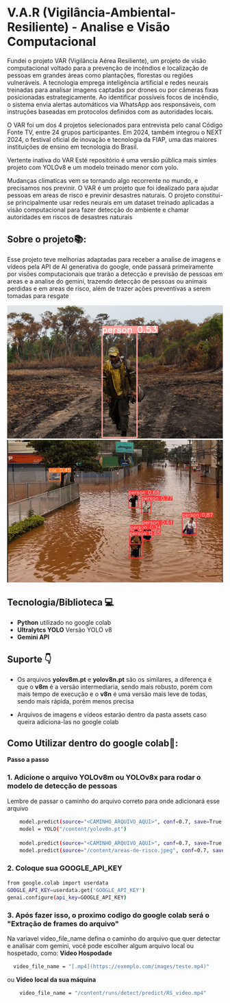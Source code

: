 # V.A.R (Vigilância-Ambiental-Resiliente) - Analise e Visão Computacional

Fundei o projeto VAR (Vigilância Aérea Resiliente), um projeto de visão computacional voltado para a prevenção de incêndios e localização de pessoas em grandes áreas como plantações, florestas ou regiões vulneráveis. A tecnologia emprega inteligência artificial e redes neurais treinadas para analisar imagens captadas por drones ou por câmeras fixas posicionadas estrategicamente. Ao identificar possíveis focos de incêndio, o sistema envia alertas automáticos via WhatsApp aos responsáveis, com instruções baseadas em protocolos definidos com as autoridades locais.

O VAR foi um dos 4 projetos selecionados para entrevista pelo canal Código Fonte TV, entre 24 grupos participantes. Em 2024, também integrou o NEXT 2024, o festival oficial de inovação e tecnologia da FIAP, uma das maiores instituições de ensino em tecnologia do Brasil.

Vertente inativa do VAR
Esté repositório é uma versão pública mais simles projeto com YOLOv8 e um modelo treinado menor com yolo.

Mudanças climaticas vem se tornando algo recorrente no mundo, e precisamos nos previnir.
O VAR é um projeto que foi idealizado para ajudar pessoas em areas de risco e previnir desastres naturais. O projeto constitui-se principalmente usar redes neurais em um dataset treinado aplicadas a visão computacional para fazer detecção do ambiente e chamar autoridades em riscos de desastres naturais

##  Sobre o projeto📚:
Esse projeto teve melhorias adaptadas para receber a analise de imagens e vídeos pela API de AI generativa do google, onde passará primeiramente por visões computacionais que trarão a detecção e previsão de pessoas em areas e a analise do gemini, trazendo detecção de pessoas ou animais perdidas e em areas de risco, além de trazer ações preventivas a serem tomadas para resgate

![Alt text](assets/person/person1.png) ![Alt text](assets/person/people-enchente.jpeg)

## Tecnologia/Biblioteca 💻
- **Python** utilizado no google colab
- **Ultralytcs YOLO** Versão YOLO v8
- **Gemini API**

## Suporte 👇
- Os arquivos **yolov8m.pt** e **yolov8n.pt** são os similares, a diferença é que o **v8m** é a versão intermediaria, sendo mais robusto, porém com mais tempo de execução e o **v8n** é uma versão mais leve de todas, sendo mais rápida, porém menos precisa
  
- Arquivos de imagens e vídeos estarão dentro da pasta assets caso queira adiciona-las no google colab

## Como Utilizar dentro do google colab🧩:

**Passo a passo**
### 1. Adicione o arquivo **YOLOv8m** ou **YOLOv8x** para rodar o modelo de detecção de pessoas
Lembre de passar o caminho do arquivo correto para onde adicionará esse arquivo
     
   ```bash
       model.predict(source="<CAMINHO_ARQUIVO_AQUI>", conf=0.7, save=True, show=True)
       model = YOLO("/content/yolov8n.pt")
     
       model.predict(source="<CAMINHO_ARQUIVO_AQUI>", conf=0.7, save=True, show=True)
       model.predict(source="/content/areas-de-risco.jpeg", conf=0.7, save=True, show=True)  
   ``` 
### 2. Coloque sua GOOGLE_API_KEY
  ```bash
 from google.colab import userdata
GOOGLE_API_KEY=userdata.get('GOOGLE_API_KEY')
genai.configure(api_key=GOOGLE_API_KEY)
  ``` 
### 3. Após fazer isso, o proximo codigo do google colab será o "Extração de frames do arquivo"
Na variavel video_file_name defina o caminho do arquivo que quer detectar e analisar com gemini, você pode escolher 
algum arquivo local ou hospetado, como:
**Vídeo Hospodade**
  ```bash
    video_file_name = "[.mp4](https://exemplo.com/images/teste.mp4)"
  ```
ou **Vídeo local da sua máquina**
```bash
    video_file_name = "/content/runs/detect/predict/RS_video.mp4"
  ```
